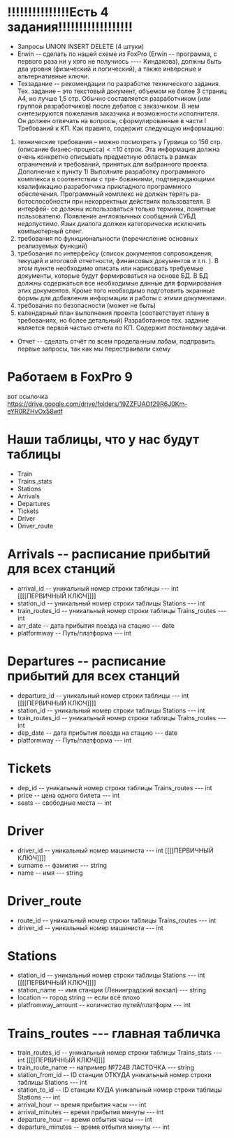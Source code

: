 # !!!!!!!!!!!!!!!Есть 4 задания!!!!!!!!!!!!!!!!!!
* Запросы UNION INSERT DELETE (4 штуки)
* Erwin -- сделать по нашей схеме из FoxPro (Erwin -- программа, с первого раза ни у кого не получиось ---- Киндакова), должны быть два уровня (физический и логический), а также инверсные и альтернативные ключи.
* Техзадание -- рекомендации по разработке технического задания. 
Тех. задание – это текстовый документ, объемом не более 3 страниц А4, но лучше  1,5 стр. Обычно составляется разработчиком (или  группой разработчиков) после дебатов с заказчиком. В нем синтезируются пожелания заказчика и возможности исполнителя.
Он должен отвечать на вопросы, сформулированные в части I Требований к КП. 
Как правило, содержит следующую информацию: 
1. технические требования – можно посмотреть у Гурвица со 156 стр. (описание бизнес-процесса) < =10 строк. Эта информация должна очень конкретно описывать предметную область в рамках ограничений и требований,  принятых для выбранного проекта. Дополнение к пункту 1)
Выполните разработку программного комплекса в соответствии с тре-
бованиями, подтверждающими квалификацию разработчика прикладного
программного обеспечения. Программный комплекс не должен терять ра-
ботоспособности при некорректных действиях пользователя. В интерфей-
се должны использоваться только термины, понятные пользователю.
Появление англоязычных сообщений СУБД недопустимо. Язык диалога
должен категорически исключить компьютерный сленг.
2. требования по функциональности (перечисление основных реализуемых функций) 
3. требования по интерфейсу (список документов сопровождения, текущей и итоговой отчетности, финансовых документов и т.п. ).  В этом пункте необходимо  описать или нарисовать требуемые документы,  которые будут формироваться на основе БД. В БД должны содержаться все необходимые данные для формирования этих документов.  Кроме того  необходимо  подготовить экранные формы для  добавления информации и работы с этими документами. 
4. требования по безопасности (может не быть) 
5. календарный план выполнения проекта (соответствует плану в требованиях, но более детальный) 
Разработанное тех. задание  является первой частью  отчета по КП. Содержит постановку задачи.
* Отчет -- сделать отчёт по всем проделанным лабам, подправить первые запросы, так как мы перестраивали схему 


#  Работаем в FoxPro 9

вот ссылочка 
https://drive.google.com/drive/folders/19ZZFUAOf29R6J0Km-eYR0RZHvOx58wtf

# Наши таблицы, что у нас будут таблицы
 * Train
 * Trains_stats
 * Stations
 * Arrivals
 * Departures
 * Tickets
 * Driver
 * Driver_route

# Arrivals -- расписание прибытий для всех станций 
 * arrival_id -- уникальный номер строки таблицы  --- int [[[[ПЕРВИЧНЫЙ КЛЮЧ]]]]
 * station_id -- уникальный номер строки таблицы Stations  --- int 
 * train_routes_id -- уникальный номер строки таблицы Trains_routes --- int 
 * arr_date -- дата прибытия поезда на стацию --- date 
 * platformway  -- Путь/платформа --- int

# Departures -- расписание прибытий для всех станций 
 * departure_id -- уникальный номер строки таблицы --- int [[[[ПЕРВИЧНЫЙ КЛЮЧ]]]]
 * station_id -- уникальный номер строки таблицы Stations  --- int 
 * train_routes_id -- уникальный номер строки таблицы Trains_routes --- int 
 * dep_date -- дата прибытия поезда на стацию --- date 
 * platformway  -- Путь/платформа --- int

# Tickets
 * dep_id -- уникальный номер строки таблицы Trains_routes --- int 
 * price -- цена одного билета --- int
 * seats -- свободные места -- int

# Driver
 * driver_id -- уникальный номер машиниста --- int [[[[ПЕРВИЧНЫЙ КЛЮЧ]]]]
 * surname -- фамилия --- string
 * name -- имя --- string

# Driver_route
* route_id -- уникальный номер строки таблицы Trains_routes --- int
* driver_id -- уникальный номер машиниста --- int

# Stations
 * station_id -- уникальный номер строки таблицы Stations --- int [[[[ПЕРВИЧНЫЙ КЛЮЧ]]]]
 * station_name -- имя станции (Ленинградский вокзал) --- string
 * location -- город string -- если всё плохо
 * platfromway_amount -- количество путей/платформ --- int

# Trains_routes --- главная табличка
 * train_routes_id -- уникальный номер строки таблицы Trains_stats --- int [[[[ПЕРВИЧНЫЙ КЛЮЧ]]]]
 * train_route_name -- например №724В ЛАСТОЧКА  --- string
 * station_from_id -- ID станции ОТКУДА уникальный номер строки таблицы Stations --- int
 * station_to_id -- ID станции КУДА уникальный номер строки таблицы Stations  --- int
 * arrival_hour -- время прибытия часы --- int
 * arrival_minutes -- время прибытия минуты --- int
 * departure_hour  -- время отбытия часы --- int
 * departure_minutes  -- время отбытия минуты --- int
